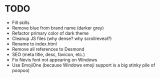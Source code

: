 # TODO

- Fill skills
- Remove blue from brand name (darker grey)
- Refactor primary color of dark theme
- Cleanup JS files (why dense? why scrollreveal?)
- Rename to index.html
- Remove all references to Desmond
- SEO (meta title, desc, favicon, etc.)
- Fix Nevis font not appearing on Windows
- Use EmojiOne (because Windows emoji support is a big stinky pile of poopoo)
